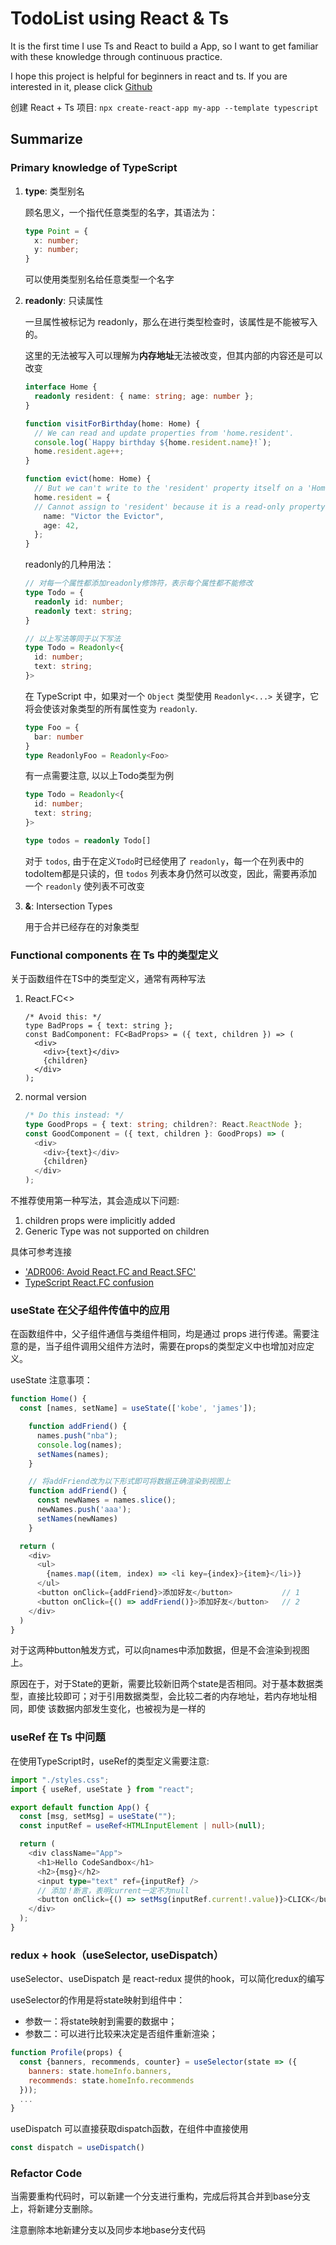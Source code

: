 # TodoList using React & Ts

It is the first time I use Ts and React to build a App, so I want to get familiar with these knowledge through continuous practice.

I hope this project is helpful for beginners in react and ts. If you are interested in it, please click [Github](git@github.com:lyx-jay/todots.git)

创建 React + Ts 项目: `npx create-react-app my-app --template typescript`

## Summarize

### Primary knowledge of TypeScript 

1. **type**: 类型别名

    顾名思义，一个指代任意类型的名字，其语法为：

    ```ts
    type Point = {
      x: number;
      y: number;
    }
    ```
    可以使用类型别名给任意类型一个名字

2. **readonly**: 只读属性

    一旦属性被标记为 readonly，那么在进行类型检查时，该属性是不能被写入的。

    这里的无法被写入可以理解为**内存地址**无法被改变，但其内部的内容还是可以改变
    ```ts
    interface Home {
      readonly resident: { name: string; age: number };
    }
 
    function visitForBirthday(home: Home) {
      // We can read and update properties from 'home.resident'.
      console.log(`Happy birthday ${home.resident.name}!`);
      home.resident.age++;
    }
 
    function evict(home: Home) {
      // But we can't write to the 'resident' property itself on a 'Home'.
      home.resident = {
      // Cannot assign to 'resident' because it is a read-only property.
        name: "Victor the Evictor",
        age: 42,
      };
    }
    ```

    readonly的几种用法：
    ```ts
    // 对每一个属性都添加readonly修饰符，表示每个属性都不能修改
    type Todo = {
      readonly id: number;
      readonly text: string;
    }

    // 以上写法等同于以下写法
    type Todo = Readonly<{
      id: number;
      text: string;
    }>
    ```

    在 TypeScript 中，如果对一个 `Object` 类型使用 `Readonly<...>` 关键字，它将会使该对象类型的所有属性变为 `readonly`.

    ```ts
    type Foo = {
      bar: number
    }
    type ReadonlyFoo = Readonly<Foo>
    ```

    有一点需要注意, 以以上Todo类型为例
    ```ts
    type Todo = Readonly<{
      id: number;
      text: string;
    }>

    type todos = readonly Todo[]
    ```
    对于 `todos`, 由于在定义`Todo`时已经使用了 `readonly`，每一个在列表中的todoItem都是只读的，但 `todos` 列表本身仍然可以改变，因此，需要再添加一个 `readonly` 使列表不可改变

3. **&**: Intersection Types

    用于合并已经存在的对象类型

### Functional components 在 Ts 中的类型定义

关于函数组件在TS中的类型定义，通常有两种写法

1. React.FC<>

    ```TS
    /* Avoid this: */
    type BadProps = { text: string };
    const BadComponent: FC<BadProps> = ({ text, children }) => (
      <div>
        <div>{text}</div>
        {children}
      </div>
    );
    ```

2. normal version

    ```ts
    /* Do this instead: */
    type GoodProps = { text: string; children?: React.ReactNode };
    const GoodComponent = ({ text, children }: GoodProps) => (
      <div>
        <div>{text}</div>
        {children}
      </div>
    );
    ```

不推荐使用第一种写法，其会造成以下问题:

  1. children props were implicitly added
  2. Generic Type was not supported on children

具体可参考连接
  * ['ADR006: Avoid React.FC and React.SFC'](https://backstage.io/docs/architecture-decisions/adrs-adr006)
  * [TypeScript React.FC<Props> confusion](https://stackoverflow.com/questions/59988667/typescript-react-fcprops-confusion)
### useState 在父子组件传值中的应用

在函数组件中，父子组件通信与类组件相同，均是通过 props 进行传递。需要注意的是，当子组件调用父组件方法时，需要在props的类型定义中也增加对应定义。

useState 注意事项：
  ```ts
  function Home() {
    const [names, setName] = useState(['kobe', 'james']);

      function addFriend() {
        names.push("nba");
        console.log(names);
        setNames(names);
      }

      // 将addFriend改为以下形式即可将数据正确渲染到视图上
      function addFriend() {
        const newNames = names.slice();
        newNames.push('aaa');
        setNames(newNames)
      }

    return (
      <div>
        <ul>
          {names.map((item, index) => <li key={index}>{item}</li>)}
        </ul>
        <button onClick={addFriend}>添加好友</button>           // 1
        <button onClick={() => addFriend()}>添加好友</button>   // 2
      </div>
    )
  }
  ```
  对于这两种button触发方式，可以向names中添加数据，但是不会渲染到视图上。

  原因在于，对于State的更新，需要比较新旧两个state是否相同。对于基本数据类型，直接比较即可；对于引用数据类型，会比较二者的内存地址，若内存地址相同，即使
  该数据内部发生变化，也被视为是一样的
  

### useRef 在 Ts 中问题

在使用TypeScript时，useRef的类型定义需要注意:

```ts
import "./styles.css";
import { useRef, useState } from "react";

export default function App() {
  const [msg, setMsg] = useState("");
  const inputRef = useRef<HTMLInputElement | null>(null);

  return (
    <div className="App">
      <h1>Hello CodeSandbox</h1>
      <h2>{msg}</h2>
      <input type="text" ref={inputRef} />
      // 添加！断言，表明current一定不为null
      <button onClick={() => setMsg(inputRef.current!.value)}>CLICK</button>
    </div>
  );
}

```

### redux + hook（useSelector, useDispatch） 

useSelector、useDispatch 是 react-redux 提供的hook，可以简化redux的编写

useSelector的作用是将state映射到组件中：

* 参数一：将state映射到需要的数据中；
* 参数二：可以进行比较来决定是否组件重新渲染；

```js
function Profile(props) {
  const {banners, recommends, counter} = useSelector(state => ({
    banners: state.homeInfo.banners,
    recommends: state.homeInfo.recommends
  }));
  ...
}
```

useDispatch 可以直接获取dispatch函数，在组件中直接使用

```js
const dispatch = useDispatch()
```

### Refactor Code

当需要重构代码时，可以新建一个分支进行重构，完成后将其合并到base分支上，将新建分支删除。

注意删除本地新建分支以及同步本地base分支代码

